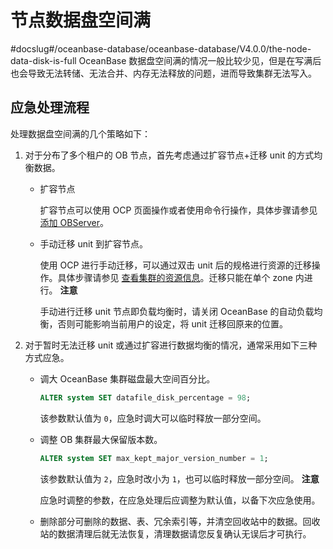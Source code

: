 节点数据盘空间满 
=============================
#docslug#/oceanbase-database/oceanbase-database/V4.0.0/the-node-data-disk-is-full
OceanBase 数据盘空间满的情况一般比较少见，但是在写满后也会导致无法转储、无法合并、内存无法释放的问题，进而导致集群无法写入。

应急处理流程 
---------------------------

处理数据盘空间满的几个策略如下：

1. 对于分布了多个租户的 OB 节点，首先考虑通过扩容节点+迁移 unit 的方式均衡数据。

   * 扩容节点

     扩容节点可以使用 OCP 页面操作或者使用命令行操作，具体步骤请参见 [添加 OBServer](../../../../5.basic-database-management/1.manage-clusters/5.manage-observer/1.add-observer-1.md)。
     
   
   * 手动迁移 unit 到扩容节点。

     使用 OCP 进行手动迁移，可以通过双击 unit 后的规格进行资源的迁移操作。具体步骤请参见 [查看集群的资源信息](../../../../5.basic-database-management/1.manage-clusters/10.view-the-resource-information-of-a-cluster.md)。迁移只能在单个 zone 内进行。
     **注意**

     

     手动进行迁移 unit 节点即负载均衡时，请关闭 OceanBase 的自动负载均衡，否则可能影响当前用户的设定，将 unit 迁移回原来的位置。
     
   

   

2. 对于暂时无法迁移 unit 或通过扩容进行数据均衡的情况，通常采用如下三种方式应急。

   * 调大 OceanBase 集群磁盘最大空间百分比。

     ```sql
     ALTER system SET datafile_disk_percentage = 98;
     ```

     

     该参数默认值为 `0`，应急时调大可以临时释放一部分空间。
     
   
   * 调整 OB 集群最大保留版本数。

     ```sql
     ALTER system SET max_kept_major_version_number = 1;
     ```

     

     该参数默认值为 `2`，应急时改小为 `1`，也可以临时释放一部分空间。
     **注意**

     

     应急时调整的参数，在应急处理后应调整为默认值，以备下次应急使用。
     
   
   * 删除部分可删除的数据、表、冗余索引等，并清空回收站中的数据。回收站的数据清理后就无法恢复，清理数据请您反复确认无误后才可执行。

     
   

   



